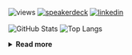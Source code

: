 ![views](https://komarev.com/ghpvc/?username=chck&color=blueviolet)
[![speakerdeck](https://img.shields.io/badge/Speaker_Deck-chck-8a2be2?style=flat-square&logo=speaker-deck)](https://speakerdeck.com/chck)
[![linkedin](https://img.shields.io/badge/LinkedIn-chck-8a2be2?style=flat-square&logo=linkedin)](https://www.linkedin.com/in/chck/)

<p align="left"> 
  <img alt="GitHub Stats" align="center" height="150" src="https://github-readme-stats-nine-umber-51.vercel.app/api?username=chck&count_private=true&show_icons=true&hide_title=true&theme=buefy" />
  <img alt="Top Langs" align="center" height="150" src="https://github-readme-stats-nine-umber-51.vercel.app/api/top-langs/?username=chck&layout=compact&count_private=true&show_icons=true&hide_title=true&theme=buefy" />
</p>

<details>
  <summary><b>Read more</b></summary>
  <br>

  <!--START_SECTION:waka-->
**🐱 My GitHub Data** 

> 📦 123.7 kB Used in GitHub's Storage 
 > 
> 🏆 197 Contributions in the Year 2025
 > 
> 💼 Opted to Hire
 > 
> 📜 133 Public Repositories 
 > 
> 🔑 24 Private Repositories 
 > 
**I'm a Night 🦉** 

```text
🌞 Morning                1138 commits        ████░░░░░░░░░░░░░░░░░░░░░   15.81 % 
🌆 Daytime                2203 commits        ████████░░░░░░░░░░░░░░░░░   30.61 % 
🌃 Evening                2038 commits        ███████░░░░░░░░░░░░░░░░░░   28.31 % 
🌙 Night                  1819 commits        ██████░░░░░░░░░░░░░░░░░░░   25.27 % 
```
📅 **I'm Most Productive on Thursday** 

```text
Monday                   1373 commits        █████░░░░░░░░░░░░░░░░░░░░   19.07 % 
Tuesday                  1070 commits        ████░░░░░░░░░░░░░░░░░░░░░   14.87 % 
Wednesday                1280 commits        ████░░░░░░░░░░░░░░░░░░░░░   17.78 % 
Thursday                 1627 commits        ██████░░░░░░░░░░░░░░░░░░░   22.60 % 
Friday                   728 commits         ███░░░░░░░░░░░░░░░░░░░░░░   10.11 % 
Saturday                 483 commits         ██░░░░░░░░░░░░░░░░░░░░░░░   06.71 % 
Sunday                   637 commits         ██░░░░░░░░░░░░░░░░░░░░░░░   08.85 % 
```


📊 **This Week I Spent My Time On** 

```text
💬 Programming Languages: 
Rust                     4 hrs 46 mins       ██████████░░░░░░░░░░░░░░░   39.57 % 
Markdown                 2 hrs 50 mins       ██████░░░░░░░░░░░░░░░░░░░   23.57 % 
TOML                     1 hr 4 mins         ██░░░░░░░░░░░░░░░░░░░░░░░   08.96 % 
Python                   52 mins             ██░░░░░░░░░░░░░░░░░░░░░░░   07.21 % 
YAML                     31 mins             █░░░░░░░░░░░░░░░░░░░░░░░░   04.38 % 

🔥 Editors: 
RustRover                5 hrs 19 mins       ███████████░░░░░░░░░░░░░░   44.25 % 
Zed                      2 hrs 53 mins       ██████░░░░░░░░░░░░░░░░░░░   23.94 % 
Neovim                   2 hrs 10 mins       █████░░░░░░░░░░░░░░░░░░░░   18.04 % 
PyCharm                  1 hr 20 mins        ███░░░░░░░░░░░░░░░░░░░░░░   11.13 % 
Obsidian                 19 mins             █░░░░░░░░░░░░░░░░░░░░░░░░   02.65 % 
```

**I Mostly Code in Python** 

```text
Python                   47 repos            █████████░░░░░░░░░░░░░░░░   34.81 % 
Jupyter Notebook         19 repos            ████░░░░░░░░░░░░░░░░░░░░░   14.07 % 
Rust                     8 repos             █░░░░░░░░░░░░░░░░░░░░░░░░   05.93 % 
Dockerfile               5 repos             █░░░░░░░░░░░░░░░░░░░░░░░░   03.70 % 
TypeScript               5 repos             █░░░░░░░░░░░░░░░░░░░░░░░░   03.70 % 
```



**Timeline**

![Lines of Code chart](https://raw.githubusercontent.com/chck/chck/main/assets/bar_graph.png)


 Last Updated on 2025-03-01 02:04 UTC
<!--END_SECTION:waka-->
</details>

